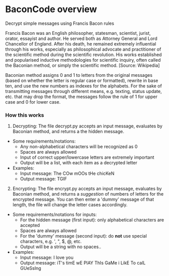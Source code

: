 # BaconCode overview
Decrypt simple messages using Francis Bacon rules

Francis Bacon was an English philosopher, statesman, scientist, jurist, orator, essayist and author. He served both as Attorney General and Lord Chancellor of England. After his death, he remained extremely influential through his works, especially as philosophical advocate and practitioner of the scientific method during the scientific revolution. His works established and popularised inductive methodologies for scientific inquiry, often called the Baconian method, or simply the scientific method. [Source: Wikipedia]

Baconian method assigns 0 and 1 to letters from the original messages (based on whether the letter is regular case or formatted), rewrite in base ten, and use the new numbers as indexes for the alphabets. For the sake of transmitting messages through different means, e.g. texting, status update, etc. that may drop the format, the messages follow the rule of 1 for upper case and 0 for lower case.

### How this works
1. Decrypting: The file decrypt.py accepts an input message, evaluates by Baconian method, and returns a the hidden message. 
  * Some requirements/notations:
    - Any non-alphabetical characters will be recognized as 0
    - Spaces are always allowed
    - Input of correct upper/lowercase letters are extremely important
    - Output will be a list, with each item as a decrypted letter
  * Examples:
    - Input message: The COw mOOs tHe chicKeN
    - Output message: TGIF
2. Encrypting: The file encrypt.py accepts an input message, evaluates by Baconian method, and returns a *suggestion* of numbers of letters for the encrypted message. You can then enter a 'dummy' message of that length, the file will change the letter cases accordingly.
  * Some requirements/notations for inputs:
    - For the hidden message (first input): only alphabetical characters are accepted
    - Spaces are always allowed
    - For the 'dummy' message (second input): do **not** use special characters, e.g. ', ", $, @, etc.
    - Output will be a string with no spaces..
  * Examples:
    - Input message: I love you
    - Output message: iT's timE wE PlAY ThIs GaMe i LikE To calL GUeSsIng

